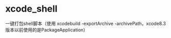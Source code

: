 # xcode_shell
一键打包shell脚本（使用 xcodebuild -exportArchive -archivePath，xcode8.3版本以前使用的是PackageApplication）

